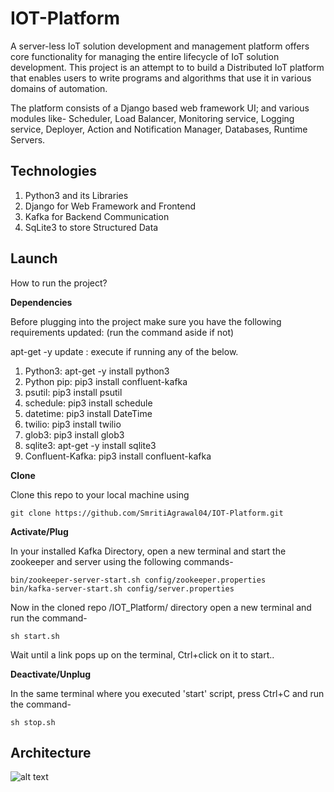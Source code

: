 # IOT-Platform
A server-less IoT solution development and management platform offers core functionality for managing the entire lifecycle of IoT solution development. This project is an attempt to to build a Distributed IoT platform that enables users to write programs and algorithms that use it in various domains of automation. 

The platform consists of a Django based web framework UI; and various modules like- Scheduler, Load Balancer, Monitoring service, Logging service, Deployer, Action and Notification Manager, Databases, Runtime Servers.

## Technologies 
1) Python3 and its Libraries
2) Django for Web Framework and Frontend
3) Kafka for Backend Communication
4) SqLite3 to store Structured Data

## Launch
How to run the project?

**Dependencies**

Before plugging into the project make sure you have the following requirements updated: (run the command aside if not)

apt-get -y update : execute if running any of the below.
1) Python3: apt-get -y install python3 
2) Python pip: pip3 install confluent-kafka
3) psutil: pip3 install psutil
4) schedule: pip3 install schedule
5) datetime: pip3 install DateTime
6) twilio: pip3 install twilio
7) glob3: pip3 install glob3
8) sqlite3: apt-get -y install sqlite3
9) Confluent-Kafka: pip3 install confluent-kafka

**Clone**

Clone this repo to your local machine using
```code
git clone https://github.com/SmritiAgrawal04/IOT-Platform.git
```

**Activate/Plug**

In your installed Kafka Directory, open a new terminal and start the zookeeper and server using the following commands- 
```code
bin/zookeeper-server-start.sh config/zookeeper.properties
bin/kafka-server-start.sh config/server.properties
```

Now in the cloned repo /IOT_Platform/ directory open a new terminal and run the command-
```code
sh start.sh
```
Wait until a link pops up on the terminal, Ctrl+click on it to start..

**Deactivate/Unplug**

In the same terminal where you executed 'start' script, press Ctrl+C and run the command- 
```code
sh stop.sh
```

## Architecture
![alt text](https://github.com/SmritiAgrawal04/IOT-Platform/blob/master/IOT_Platform/static/images/Architecture.png)
